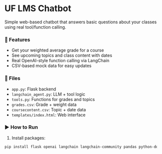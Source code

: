 # UF LMS Chatbot

Simple web-based chatbot that answers basic questions about your classes using real tool/function calling.

### 🔧 Features
- Get your weighted average grade for a course
- See upcoming topics and class content with dates
- Real OpenAI-style function calling via LangChain
- CSV-based mock data for easy updates

### 📁 Files
- `app.py`: Flask backend
- `langchain_agent.py`: LLM + tool logic
- `tools.py`: Functions for grades and topics
- `grades.csv`: Grade + weight data
- `coursecontent.csv`: Topic + date data
- `templates/index.html`: Web interface

### ▶️ How to Run
1. Install packages:
```bash
pip install flask openai langchain langchain-community pandas python-dotenv

